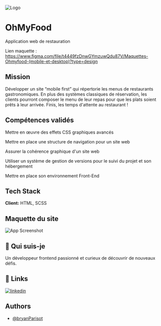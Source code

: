 
![Logo](https://raw.githubusercontent.com/BryanParisot/ParisotBryan_3_18072021/main/public/images/logo/ohmyfood.png)


# OhMyFood

Application web de restauration

Lien maquette : https://www.figma.com/file/t4449fzDnwGYmzuwQdu87V/Maquettes-Ohmyfood-(mobile-et-desktop)?type=design

## Mission 

Développer un site “mobile first” qui répertorie les menus de restaurants gastronomiques. En plus des systèmes classiques de réservation, les clients pourront composer le menu de leur repas pour que les plats soient prêts à leur arrivée. Finis, les temps d'attente au restaurant !


## Compétences validés 

Mettre en œuvre des effets CSS graphiques avancés

Mettre en place une structure de navigation pour un site web

Assurer la cohérence graphique d'un site web

Utiliser un système de gestion de versions pour le suivi du projet et son hébergement

Mettre en place son environnement Front-End

## Tech Stack

**Client:** HTML, SCSS


## Maquette du site

![App Screenshot](https://user.oc-static.com/upload/2022/06/22/16559016787093_Untitled%20design.png)


## 🚀 Qui suis-je 
Un développeur frontend passionné et curieux de découvrir de nouveaux défis.


## 🔗 Links
[![linkedin](https://img.shields.io/badge/linkedin-0A66C2?style=for-the-badge&logo=linkedin&logoColor=white)](https://www.linkedin.com/in/bryan-parisot-a99b0a1b1/)



## Authors

- [@bryanParisot](https://github.com/BryanParisot)

